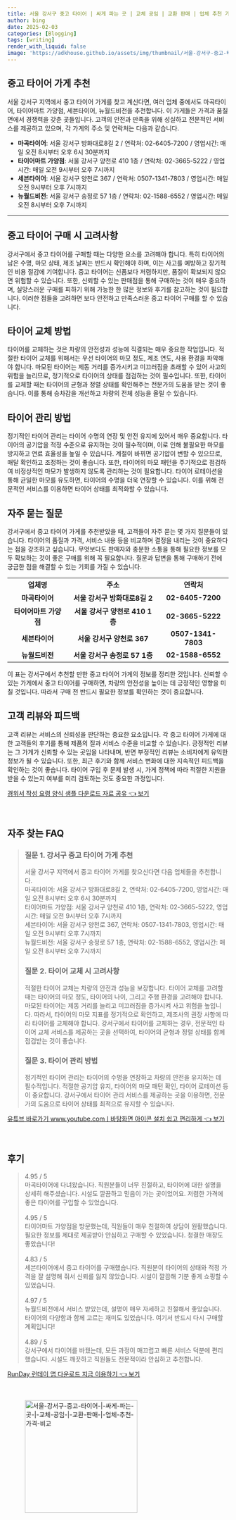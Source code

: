```yaml
---
title: 서울 강서구 중고 타이어 | 싸게 파는 곳 | 교체 공임 | 교환 판매 | 업체 추천 가격 비교
author: bing
date: 2025-02-03
categories: [Blogging]
tags: [writing]
render_with_liquid: false
image: 'https://adkhouse.github.io/assets/img/thumbnail/서울-강서구-중고-타이어-|-싸게-파는-곳-|-교체-공임-|-교환-판매-|-업체-추천-가격-비교.webp'
---
```



<h2 id='중고 타이어 가게 추천'>중고 타이어 가게 추천</h2>

<p>서울 강서구 지역에서 중고 타이어 가게를 찾고 계신다면, 여러 업체 중에서도 마곡타이어, 타이어마트 가양점, 세븐타이어, 뉴월드비전을 추천합니다. 이 가게들은 가격과 품질 면에서 경쟁력을 갖춘 곳들입니다. 고객의 안전과 만족을 위해 성실하고 전문적인 서비스를 제공하고 있으며, 각 가게의 주소 및 연락처는 다음과 같습니다.</p>

<ul>
    <li><b>마곡타이어</b>: 서울 강서구 방화대로8길 2 / 연락처: 02-6405-7200 / 영업시간: 매일 오전 8시부터 오후 6시 30분까지</li>
    <li><b>타이어마트 가양점</b>: 서울 강서구 양천로 410 1층 / 연락처: 02-3665-5222 / 영업시간: 매일 오전 9시부터 오후 7시까지</li>
    <li><b>세븐타이어</b>: 서울 강서구 양천로 367 / 연락처: 0507-1341-7803 / 영업시간: 매일 오전 9시부터 오후 7시까지</li>
    <li><b>뉴월드비전</b>: 서울 강서구 송정로 57 1층 / 연락처: 02-1588-6552 / 영업시간: 매일 오전 8시부터 오후 7시까지</li>
</ul>

<hr />

<h2 id='중고 타이어 구매 시 고려사항'>중고 타이어 구매 시 고려사항</h2>

<p>강서구에서 중고 타이어를 구매할 때는 다양한 요소를 고려해야 합니다. 특히 타이어의 남은 수명, 마모 상태, 제조 날짜는 반드시 확인해야 하며, 이는 사고를 예방하고 장기적인 비용 절감에 기여합니다. 중고 타이어는 신품보다 저렴하지만, 품질이 확보되지 않으면 위험할 수 있습니다. 또한, 신뢰할 수 있는 판매점을 통해 구매하는 것이 매우 중요하며, 실망스러운 구매를 피하기 위해 가능한 한 많은 정보와 후기를 참고하는 것이 필요합니다. 이러한 점들을 고려하면 보다 안전하고 만족스러운 중고 타이어 구매를 할 수 있습니다.</p>

<h2 id='타이어 교체 방법'>타이어 교체 방법</h2>

<p>타이어를 교체하는 것은 차량의 안전성과 성능에 직결되는 매우 중요한 작업입니다. 적절한 타이어 교체를 위해서는 우선 타이어의 마모 정도, 제조 연도, 사용 환경을 파악해야 합니다. 마모된 타이어는 제동 거리를 증가시키고 미끄러짐을 초래할 수 있어 사고의 위험을 늘리므로, 정기적으로 타이어의 상태를 점검하는 것이 필수입니다. 또한, 타이어를 교체할 때는 타이어의 균형과 정렬 상태를 확인해주는 전문가의 도움을 받는 것이 좋습니다. 이를 통해 승차감을 개선하고 차량의 전체 성능을 올릴 수 있습니다.</p>

<h2 id='타이어 관리 방법'>타이어 관리 방법</h2>

<p>정기적인 타이어 관리는 타이어 수명의 연장 및 안전 유지에 있어서 매우 중요합니다. 타이어의 공기압을 적정 수준으로 유지하는 것이 필수적이며, 이로 인해 불필요한 마모를 방지하고 연료 효율성을 높일 수 있습니다. 계절이 바뀌면 공기압이 변할 수 있으므로, 매달 확인하고 조정하는 것이 좋습니다. 또한, 타이어의 마모 패턴을 주기적으로 점검하여 비정상적인 마모가 발생하지 않도록 관리하는 것이 필요합니다. 타이어 로테이션을 통해 균일한 마모를 유도하면, 타이어의 수명을 더욱 연장할 수 있습니다. 이를 위해 전문적인 서비스를 이용하면 타이어 상태를 최적화할 수 있습니다.</p>

<h2 id='자주 묻는 질문'>자주 묻는 질문</h2>

<p>강서구에서 중고 타이어 가게를 추천받았을 때, 고객들이 자주 묻는 몇 가지 질문들이 있습니다. 타이어의 품질과 가격, 서비스 내용 등을 비교하며 결정을 내리는 것이 중요하다는 점을 강조하고 싶습니다. 무엇보다도 판매자와 충분한 소통을 통해 필요한 정보를 모두 확보하는 것이 좋은 구매를 위해 꼭 필요합니다. 질문과 답변을 통해 구매하기 전에 궁금한 점을 해결할 수 있는 기회를 가질 수 있습니다.</p>

<table>
    <tr>
        <td style="text-align: center; height: 17px;"><b>업체명</b></td>
        <td style="text-align: center; height: 17px;"><b>주소</b></td>
        <td style="text-align: center; height: 17px;"><b>연락처</b></td>
    </tr>
    <tr>
        <td style="text-align: center; height: 17px;"><b>마곡타이어</b></td>
        <td style="text-align: center; height: 17px;"><b>서울 강서구 방화대로8길 2</b></td>
        <td style="text-align: center; height: 17px;"><b>02-6405-7200</b></td>
    </tr>
    <tr>
        <td style="text-align: center; height: 17px;"><b>타이어마트 가양점</b></td>
        <td style="text-align: center; height: 17px;"><b>서울 강서구 양천로 410 1층</b></td>
        <td style="text-align: center; height: 17px;"><b>02-3665-5222</b></td>
    </tr>
    <tr>
        <td style="text-align: center; height: 17px;"><b>세븐타이어</b></td>
        <td style="text-align: center; height: 17px;"><b>서울 강서구 양천로 367</b></td>
        <td style="text-align: center; height: 17px;"><b>0507-1341-7803</b></td>
    </tr>
    <tr>
        <td style="text-align: center; height: 17px;"><b>뉴월드비전</b></td>
        <td style="text-align: center; height: 17px;"><b>서울 강서구 송정로 57 1층</b></td>
        <td style="text-align: center; height: 17px;"><b>02-1588-6552</b></td>
    </tr>
</table>

<p>이 표는 강서구에서 추천할 만한 중고 타이어 가게의 정보를 정리한 것입니다. 신뢰할 수 있는 가게에서 중고 타이어를 구매하면, 차량의 안전성을 높이는 데 긍정적인 영향을 미칠 것입니다. 따라서 구매 전 반드시 필요한 정보를 확인하는 것이 중요합니다.</p>

<h2 id='고객 리뷰와 피드백'>고객 리뷰와 피드백</h2>

<p>고객 리뷰는 서비스의 신뢰성을 판단하는 중요한 요소입니다. 각 중고 타이어 가게에 대한 고객들의 후기를 통해 제품의 질과 서비스 수준을 비교할 수 있습니다. 긍정적인 리뷰는 그 가게가 신뢰할 수 있는 곳임을 나타내며, 반면 부정적인 리뷰는 소비자에게 유익한 정보가 될 수 있습니다. 또한, 최근 후기와 함께 서비스 변화에 대한 지속적인 피드백을 확인하는 것이 좋습니다. 타이어 구입 후 문제 발생 시, 가게 정책에 따라 적절한 지원을 받을 수 있는지 여부를 미리 검토하는 것도 중요한 과정입니다.</p>


<p><a class="click-button" title="경위서 작성 요령 양식 샘플 다운로드 자료 공유" href="https://adkhouse.github.io/posts/%EA%B2%BD%EC%9C%84%EC%84%9C-%EC%9E%91%EC%84%B1-%EC%9A%94%EB%A0%B9-%EC%96%91%EC%8B%9D-%EC%83%98%ED%94%8C-%EB%8B%A4%EC%9A%B4%EB%A1%9C%EB%93%9C-%EC%9E%90%EB%A3%8C-%EA%B3%B5%EC%9C%A0/" rel="dofollow">경위서 작성 요령 양식 샘플 다운로드 자료 공유 👈 보기</a></p><br>
<h2 id='자주_찾는_FAQ'>자주 찾는 FAQ</h2>
<div itemscope="" itemtype="https://schema.org/FAQPage">
<blockquote>
<div itemscope="" itemprop="mainEntity" itemtype="https://schema.org/Question">
<h3 itemprop="name">질문 1. 강서구 중고 타이어 가게 추천</h3>
<div itemscope="" itemprop="acceptedAnswer" itemtype="https://schema.org/Answer">
<span itemprop="text">
<p>서울 강서구 지역에서 중고 타이어 가게를 찾으신다면 다음 업체들을 추천합니다.<br>
마곡타이어: 서울 강서구 방화대로8길 2, 연락처: 02-6405-7200, 영업시간: 매일 오전 8시부터 오후 6시 30분까지<br>
타이어마트 가양점: 서울 강서구 양천로 410 1층, 연락처: 02-3665-5222, 영업시간: 매일 오전 9시부터 오후 7시까지<br>
세븐타이어: 서울 강서구 양천로 367, 연락처: 0507-1341-7803, 영업시간: 매일 오전 9시부터 오후 7시까지<br>
뉴월드비전: 서울 강서구 송정로 57 1층, 연락처: 02-1588-6552, 영업시간: 매일 오전 8시부터 오후 7시까지</p>
</span>
</div>
</div>
<div itemscope="" itemprop="mainEntity" itemtype="https://schema.org/Question">
<h3 itemprop="name">질문 2. 타이어 교체 시 고려사항</h3>
<div itemscope="" itemprop="acceptedAnswer" itemtype="https://schema.org/Answer">
<span itemprop="text">
<p>적절한 타이어 교체는 차량의 안전과 성능을 보장합니다. 타이어 교체를 고려할 때는 타이어의 마모 정도, 타이어의 나이, 그리고 주행 환경을 고려해야 합니다. 마모된 타이어는 제동 거리를 늘리고 미끄러짐을 증가시켜 사고 위험을 높입니다. 따라서, 타이어의 마모 지표를 정기적으로 확인하고, 제조사의 권장 사항에 따라 타이어를 교체해야 합니다. 강서구에서 타이어를 교체하는 경우, 전문적인 타이어 교체 서비스를 제공하는 곳을 선택하여, 타이어의 균형과 정렬 상태를 함께 점검받는 것이 좋습니다.</p>
</span>
</div>
</div>
<div itemscope="" itemprop="mainEntity" itemtype="https://schema.org/Question">
<h3 itemprop="name">질문 3. 타이어 관리 방법</h3>
<div itemscope="" itemprop="acceptedAnswer" itemtype="https://schema.org/Answer">
<span itemprop="text">
<p>정기적인 타이어 관리는 타이어의 수명을 연장하고 차량의 안전을 유지하는 데 필수적입니다. 적절한 공기압 유지, 타이어의 마모 패턴 확인, 타이어 로테이션 등이 중요합니다. 강서구에서 타이어 관리 서비스를 제공하는 곳을 이용하면, 전문가의 도움으로 타이어 상태를 최적으로 유지할 수 있습니다.</p>
</span>
</div>
</div>
</blockquote>
</div>
<p><a class="click-button" title="유튜브 바로가기 www.youtube.comㅣ바탕화면 아이콘 설치 쉽고 편리하게" href="https://adkhouse.github.io/posts/%EC%9C%A0%ED%8A%9C%EB%B8%8C-%EB%B0%94%EB%A1%9C%EA%B0%80%EA%B8%B0-www.youtube.com%E3%85%A3%EB%B0%94%ED%83%95%ED%99%94%EB%A9%B4-%EC%95%84%EC%9D%B4%EC%BD%98-%EC%84%A4%EC%B9%98-%EC%89%BD%EA%B3%A0-%ED%8E%B8%EB%A6%AC%ED%95%98%EA%B2%8C/" rel="dofollow">유튜브 바로가기 www.youtube.comㅣ바탕화면 아이콘 설치 쉽고 편리하게 👈 보기</a></p><br>
<h2 id='후기'>후기</h2>
<div itemscope itemtype="https://schema.org/Product">
  <blockquote>
  <div itemprop="review" itemscope itemtype="https://schema.org/Review">
      <div itemprop="reviewRating" itemscope itemtype="https://schema.org/Rating"> <span itemprop="ratingValue">4.95</span> / <span itemprop="bestRating">5</span> </div>
      <span itemprop="reviewBody">마곡타이어에 다녀왔습니다. 직원분들이 너무 친절하고, 타이어에 대한 설명을 상세히 해주셨습니다. 시설도 깔끔하고 믿음이 가는 곳이었어요. 저렴한 가격에 좋은 타이어를 구입할 수 있었습니다.</span>
  </div>
  <br>
  <div itemprop="review" itemscope itemtype="https://schema.org/Review">
      <div itemprop="reviewRating" itemscope itemtype="https://schema.org/Rating"> <span itemprop="ratingValue">4.95</span> / <span itemprop="bestRating">5</span> </div>
      <span itemprop="reviewBody">타이어마트 가양점을 방문했는데, 직원들이 매우 친절하여 상담이 원활했습니다. 필요한 정보를 제대로 제공받아 안심하고 구매할 수 있었습니다. 청결한 매장도 좋았습니다!</span>
  </div>
  <br>
  <div itemprop="review" itemscope itemtype="https://schema.org/Review">
      <div itemprop="reviewRating" itemscope itemtype="https://schema.org/Rating"> <span itemprop="ratingValue">4.83</span> / <span itemprop="bestRating">5</span> </div>
      <span itemprop="reviewBody">세븐타이어에서 중고 타이어를 구매했습니다. 직원분이 타이어의 상태와 적정 가격을 잘 설명해 줘서 신뢰를 잃지 않았습니다. 시설이 깔끔해 기분 좋게 쇼핑할 수 있었습니다.</span>
  </div>
  <br>
  <div itemprop="review" itemscope itemtype="https://schema.org/Review">
      <div itemprop="reviewRating" itemscope itemtype="https://schema.org/Rating"> <span itemprop="ratingValue">4.97</span> / <span itemprop="bestRating">5</span> </div>
      <span itemprop="reviewBody">뉴월드비전에서 서비스 받았는데, 설명이 매우 자세하고 친절해서 좋았습니다. 타이어의 다양함과 함께 고르는 재미도 있었습니다. 여기서 반드시 다시 구매할 계획입니다!</span>
  </div>
  <br>
  <div itemprop="review" itemscope itemtype="https://schema.org/Review">
      <div itemprop="reviewRating" itemscope itemtype="https://schema.org/Rating"> <span itemprop="ratingValue">4.89</span> / <span itemprop="bestRating">5</span> </div>
      <span itemprop="reviewBody">강서구에서 타이어를 바꿨는데, 모든 과정이 매끄럽고 빠른 서비스 덕분에 편리했습니다. 시설도 깨끗하고 직원들도 전문적이라 안심하고 추천합니다.</span>
  </div>
  </blockquote>
</div>
<p><a class="click-button" title="RunDay 런데이 앱 다운로드 지금 이용하기" href="https://adkhouse.github.io/posts/RunDay-%EB%9F%B0%EB%8D%B0%EC%9D%B4-%EC%95%B1-%EB%8B%A4%EC%9A%B4%EB%A1%9C%EB%93%9C-%EC%A7%80%EA%B8%88-%EC%9D%B4%EC%9A%A9%ED%95%98%EA%B8%B0/" rel="dofollow">RunDay 런데이 앱 다운로드 지금 이용하기 👈 보기</a></p><br>
<figure class="image"><img src="https://adkhouse.github.io/assets/img/thumbnail/서울-강서구-중고-타이어-|-싸게-파는-곳-|-교체-공임-|-교환-판매-|-업체-추천-가격-비교.webp" alt="서울-강서구-중고-타이어-|-싸게-파는-곳-|-교체-공임-|-교환-판매-|-업체-추천-가격-비교" width="256" height="256"></figure>